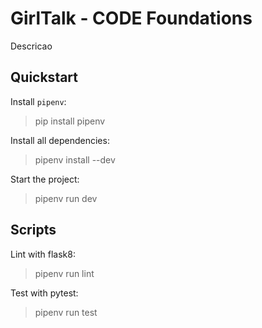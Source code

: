 # GirlTalk - CODE Foundations

Descricao

## Quickstart

Install `pipenv`:

> pip install pipenv

Install all dependencies:

> pipenv install --dev

Start the project:

> pipenv run dev

## Scripts

Lint with flask8:

> pipenv run lint

Test with pytest:

> pipenv run test
